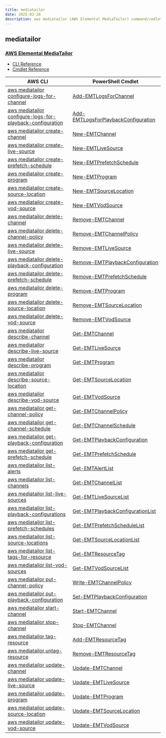 ```yaml
---
title: mediatailor
date: 2025-03-20
description: aws mediatailor (AWS Elemental MediaTailor) command/cmdlet list.
---
```


## mediatailor

### [AWS Elemental MediaTailor](https://aws.amazon.com/mediatailor/)

* [CLI Reference](https://awscli.amazonaws.com/v2/documentation/api/latest/reference/mediatailor/index.html)
* [Cmdlet Reference](https://docs.aws.amazon.com/powershell/latest/reference/items/AWS_Elemental_MediaTailor_cmdlets.html)

|AWS CLI|PowerShell Cmdlet|
|----|----|
|[aws mediatailor configure-logs-for-channel](https://awscli.amazonaws.com/v2/documentation/api/latest/reference/mediatailor/configure-logs-for-channel.html)|[Add-EMTLogsForChannel](https://docs.aws.amazon.com/powershell/latest/reference/items/Add-EMTLogsForChannel.html)|
|[aws mediatailor configure-logs-for-playback-configuration](https://awscli.amazonaws.com/v2/documentation/api/latest/reference/mediatailor/configure-logs-for-playback-configuration.html)|[Add-EMTLogsForPlaybackConfiguration](https://docs.aws.amazon.com/powershell/latest/reference/items/Add-EMTLogsForPlaybackConfiguration.html)|
|[aws mediatailor create-channel](https://awscli.amazonaws.com/v2/documentation/api/latest/reference/mediatailor/create-channel.html)|[New-EMTChannel](https://docs.aws.amazon.com/powershell/latest/reference/items/New-EMTChannel.html)|
|[aws mediatailor create-live-source](https://awscli.amazonaws.com/v2/documentation/api/latest/reference/mediatailor/create-live-source.html)|[New-EMTLiveSource](https://docs.aws.amazon.com/powershell/latest/reference/items/New-EMTLiveSource.html)|
|[aws mediatailor create-prefetch-schedule](https://awscli.amazonaws.com/v2/documentation/api/latest/reference/mediatailor/create-prefetch-schedule.html)|[New-EMTPrefetchSchedule](https://docs.aws.amazon.com/powershell/latest/reference/items/New-EMTPrefetchSchedule.html)|
|[aws mediatailor create-program](https://awscli.amazonaws.com/v2/documentation/api/latest/reference/mediatailor/create-program.html)|[New-EMTProgram](https://docs.aws.amazon.com/powershell/latest/reference/items/New-EMTProgram.html)|
|[aws mediatailor create-source-location](https://awscli.amazonaws.com/v2/documentation/api/latest/reference/mediatailor/create-source-location.html)|[New-EMTSourceLocation](https://docs.aws.amazon.com/powershell/latest/reference/items/New-EMTSourceLocation.html)|
|[aws mediatailor create-vod-source](https://awscli.amazonaws.com/v2/documentation/api/latest/reference/mediatailor/create-vod-source.html)|[New-EMTVodSource](https://docs.aws.amazon.com/powershell/latest/reference/items/New-EMTVodSource.html)|
|[aws mediatailor delete-channel](https://awscli.amazonaws.com/v2/documentation/api/latest/reference/mediatailor/delete-channel.html)|[Remove-EMTChannel](https://docs.aws.amazon.com/powershell/latest/reference/items/Remove-EMTChannel.html)|
|[aws mediatailor delete-channel-policy](https://awscli.amazonaws.com/v2/documentation/api/latest/reference/mediatailor/delete-channel-policy.html)|[Remove-EMTChannelPolicy](https://docs.aws.amazon.com/powershell/latest/reference/items/Remove-EMTChannelPolicy.html)|
|[aws mediatailor delete-live-source](https://awscli.amazonaws.com/v2/documentation/api/latest/reference/mediatailor/delete-live-source.html)|[Remove-EMTLiveSource](https://docs.aws.amazon.com/powershell/latest/reference/items/Remove-EMTLiveSource.html)|
|[aws mediatailor delete-playback-configuration](https://awscli.amazonaws.com/v2/documentation/api/latest/reference/mediatailor/delete-playback-configuration.html)|[Remove-EMTPlaybackConfiguration](https://docs.aws.amazon.com/powershell/latest/reference/items/Remove-EMTPlaybackConfiguration.html)|
|[aws mediatailor delete-prefetch-schedule](https://awscli.amazonaws.com/v2/documentation/api/latest/reference/mediatailor/delete-prefetch-schedule.html)|[Remove-EMTPrefetchSchedule](https://docs.aws.amazon.com/powershell/latest/reference/items/Remove-EMTPrefetchSchedule.html)|
|[aws mediatailor delete-program](https://awscli.amazonaws.com/v2/documentation/api/latest/reference/mediatailor/delete-program.html)|[Remove-EMTProgram](https://docs.aws.amazon.com/powershell/latest/reference/items/Remove-EMTProgram.html)|
|[aws mediatailor delete-source-location](https://awscli.amazonaws.com/v2/documentation/api/latest/reference/mediatailor/delete-source-location.html)|[Remove-EMTSourceLocation](https://docs.aws.amazon.com/powershell/latest/reference/items/Remove-EMTSourceLocation.html)|
|[aws mediatailor delete-vod-source](https://awscli.amazonaws.com/v2/documentation/api/latest/reference/mediatailor/delete-vod-source.html)|[Remove-EMTVodSource](https://docs.aws.amazon.com/powershell/latest/reference/items/Remove-EMTVodSource.html)|
|[aws mediatailor describe-channel](https://awscli.amazonaws.com/v2/documentation/api/latest/reference/mediatailor/describe-channel.html)|[Get-EMTChannel](https://docs.aws.amazon.com/powershell/latest/reference/items/Get-EMTChannel.html)|
|[aws mediatailor describe-live-source](https://awscli.amazonaws.com/v2/documentation/api/latest/reference/mediatailor/describe-live-source.html)|[Get-EMTLiveSource](https://docs.aws.amazon.com/powershell/latest/reference/items/Get-EMTLiveSource.html)|
|[aws mediatailor describe-program](https://awscli.amazonaws.com/v2/documentation/api/latest/reference/mediatailor/describe-program.html)|[Get-EMTProgram](https://docs.aws.amazon.com/powershell/latest/reference/items/Get-EMTProgram.html)|
|[aws mediatailor describe-source-location](https://awscli.amazonaws.com/v2/documentation/api/latest/reference/mediatailor/describe-source-location.html)|[Get-EMTSourceLocation](https://docs.aws.amazon.com/powershell/latest/reference/items/Get-EMTSourceLocation.html)|
|[aws mediatailor describe-vod-source](https://awscli.amazonaws.com/v2/documentation/api/latest/reference/mediatailor/describe-vod-source.html)|[Get-EMTVodSource](https://docs.aws.amazon.com/powershell/latest/reference/items/Get-EMTVodSource.html)|
|[aws mediatailor get-channel-policy](https://awscli.amazonaws.com/v2/documentation/api/latest/reference/mediatailor/get-channel-policy.html)|[Get-EMTChannelPolicy](https://docs.aws.amazon.com/powershell/latest/reference/items/Get-EMTChannelPolicy.html)|
|[aws mediatailor get-channel-schedule](https://awscli.amazonaws.com/v2/documentation/api/latest/reference/mediatailor/get-channel-schedule.html)|[Get-EMTChannelSchedule](https://docs.aws.amazon.com/powershell/latest/reference/items/Get-EMTChannelSchedule.html)|
|[aws mediatailor get-playback-configuration](https://awscli.amazonaws.com/v2/documentation/api/latest/reference/mediatailor/get-playback-configuration.html)|[Get-EMTPlaybackConfiguration](https://docs.aws.amazon.com/powershell/latest/reference/items/Get-EMTPlaybackConfiguration.html)|
|[aws mediatailor get-prefetch-schedule](https://awscli.amazonaws.com/v2/documentation/api/latest/reference/mediatailor/get-prefetch-schedule.html)|[Get-EMTPrefetchSchedule](https://docs.aws.amazon.com/powershell/latest/reference/items/Get-EMTPrefetchSchedule.html)|
|[aws mediatailor list-alerts](https://awscli.amazonaws.com/v2/documentation/api/latest/reference/mediatailor/list-alerts.html)|[Get-EMTAlertList](https://docs.aws.amazon.com/powershell/latest/reference/items/Get-EMTAlertList.html)|
|[aws mediatailor list-channels](https://awscli.amazonaws.com/v2/documentation/api/latest/reference/mediatailor/list-channels.html)|[Get-EMTChannelList](https://docs.aws.amazon.com/powershell/latest/reference/items/Get-EMTChannelList.html)|
|[aws mediatailor list-live-sources](https://awscli.amazonaws.com/v2/documentation/api/latest/reference/mediatailor/list-live-sources.html)|[Get-EMTLiveSourceList](https://docs.aws.amazon.com/powershell/latest/reference/items/Get-EMTLiveSourceList.html)|
|[aws mediatailor list-playback-configurations](https://awscli.amazonaws.com/v2/documentation/api/latest/reference/mediatailor/list-playback-configurations.html)|[Get-EMTPlaybackConfigurationList](https://docs.aws.amazon.com/powershell/latest/reference/items/Get-EMTPlaybackConfigurationList.html)|
|[aws mediatailor list-prefetch-schedules](https://awscli.amazonaws.com/v2/documentation/api/latest/reference/mediatailor/list-prefetch-schedules.html)|[Get-EMTPrefetchScheduleList](https://docs.aws.amazon.com/powershell/latest/reference/items/Get-EMTPrefetchScheduleList.html)|
|[aws mediatailor list-source-locations](https://awscli.amazonaws.com/v2/documentation/api/latest/reference/mediatailor/list-source-locations.html)|[Get-EMTSourceLocationList](https://docs.aws.amazon.com/powershell/latest/reference/items/Get-EMTSourceLocationList.html)|
|[aws mediatailor list-tags-for-resource](https://awscli.amazonaws.com/v2/documentation/api/latest/reference/mediatailor/list-tags-for-resource.html)|[Get-EMTResourceTag](https://docs.aws.amazon.com/powershell/latest/reference/items/Get-EMTResourceTag.html)|
|[aws mediatailor list-vod-sources](https://awscli.amazonaws.com/v2/documentation/api/latest/reference/mediatailor/list-vod-sources.html)|[Get-EMTVodSourceList](https://docs.aws.amazon.com/powershell/latest/reference/items/Get-EMTVodSourceList.html)|
|[aws mediatailor put-channel-policy](https://awscli.amazonaws.com/v2/documentation/api/latest/reference/mediatailor/put-channel-policy.html)|[Write-EMTChannelPolicy](https://docs.aws.amazon.com/powershell/latest/reference/items/Write-EMTChannelPolicy.html)|
|[aws mediatailor put-playback-configuration](https://awscli.amazonaws.com/v2/documentation/api/latest/reference/mediatailor/put-playback-configuration.html)|[Set-EMTPlaybackConfiguration](https://docs.aws.amazon.com/powershell/latest/reference/items/Set-EMTPlaybackConfiguration.html)|
|[aws mediatailor start-channel](https://awscli.amazonaws.com/v2/documentation/api/latest/reference/mediatailor/start-channel.html)|[Start-EMTChannel](https://docs.aws.amazon.com/powershell/latest/reference/items/Start-EMTChannel.html)|
|[aws mediatailor stop-channel](https://awscli.amazonaws.com/v2/documentation/api/latest/reference/mediatailor/stop-channel.html)|[Stop-EMTChannel](https://docs.aws.amazon.com/powershell/latest/reference/items/Stop-EMTChannel.html)|
|[aws mediatailor tag-resource](https://awscli.amazonaws.com/v2/documentation/api/latest/reference/mediatailor/tag-resource.html)|[Add-EMTResourceTag](https://docs.aws.amazon.com/powershell/latest/reference/items/Add-EMTResourceTag.html)|
|[aws mediatailor untag-resource](https://awscli.amazonaws.com/v2/documentation/api/latest/reference/mediatailor/untag-resource.html)|[Remove-EMTResourceTag](https://docs.aws.amazon.com/powershell/latest/reference/items/Remove-EMTResourceTag.html)|
|[aws mediatailor update-channel](https://awscli.amazonaws.com/v2/documentation/api/latest/reference/mediatailor/update-channel.html)|[Update-EMTChannel](https://docs.aws.amazon.com/powershell/latest/reference/items/Update-EMTChannel.html)|
|[aws mediatailor update-live-source](https://awscli.amazonaws.com/v2/documentation/api/latest/reference/mediatailor/update-live-source.html)|[Update-EMTLiveSource](https://docs.aws.amazon.com/powershell/latest/reference/items/Update-EMTLiveSource.html)|
|[aws mediatailor update-program](https://awscli.amazonaws.com/v2/documentation/api/latest/reference/mediatailor/update-program.html)|[Update-EMTProgram](https://docs.aws.amazon.com/powershell/latest/reference/items/Update-EMTProgram.html)|
|[aws mediatailor update-source-location](https://awscli.amazonaws.com/v2/documentation/api/latest/reference/mediatailor/update-source-location.html)|[Update-EMTSourceLocation](https://docs.aws.amazon.com/powershell/latest/reference/items/Update-EMTSourceLocation.html)|
|[aws mediatailor update-vod-source](https://awscli.amazonaws.com/v2/documentation/api/latest/reference/mediatailor/update-vod-source.html)|[Update-EMTVodSource](https://docs.aws.amazon.com/powershell/latest/reference/items/Update-EMTVodSource.html)|

